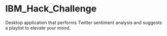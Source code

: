 # IBM_Hack_Challenge
Desktop application that performs Twitter sentiment analysis and suggests a playlist to elevate your mood.
